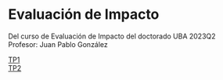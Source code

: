 # Evaluación de Impacto
Del curso de Evaluación de Impacto del doctorado UBA 2023Q2 <br>
Profesor: Juan Pablo González

[TP1](https://github.com/LCaravaggio/Impacto/tree/main/TP1) </br>
[TP2](https://github.com/LCaravaggio/Impacto/tree/main/TP2)

